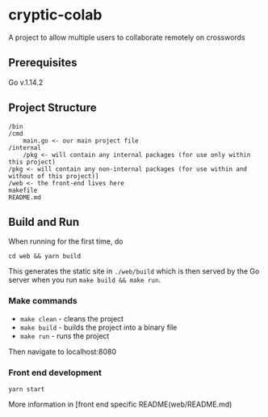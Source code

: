 # cryptic-colab

A project to allow multiple users to collaborate remotely on crosswords

## Prerequisites

Go v.1.14.2

## Project Structure

```
/bin
/cmd
	main.go <- our main project file
/internal
	/pkg <- will contain any internal packages (for use only within this project)
/pkg <- will contain any non-internal packages (for use within and without of this project)]
/web <- the front-end lives here
makefile
README.md
```

## Build and Run

When running for the first time, do

```
cd web && yarn build
```

This generates the static site in `./web/build` which is then served by the Go server when you run `make build && make run`.


### Make commands

- `make clean` - cleans the project
- `make build` - builds the project into a binary file
- `make run` - runs the project

Then navigate to localhost:8080

### Front end development

```
yarn start
```

More information in [front end specific README(web/README.md)
